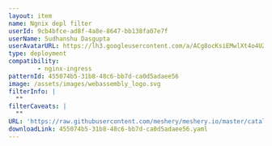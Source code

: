 ```yaml
---
layout: item
name: Ngnix depl filter
userId: 9cb4bfce-ad8f-4a8e-8647-bb138fa07e7f
userName: Sudhanshu Dasgupta
userAvatarURL: https://lh3.googleusercontent.com/a/ACg8ocKsiEMwlXt4o4UZEKifgZtLFGZMxetGW979Xj_Dk3G6wAxu_KF8=s360-c-no
type: deployment
compatibility: 
        - nginx-ingress
patternId: 455074b5-31b8-48c6-bb7d-ca0d5adaee56
image: /assets/images/webassembly_logo.svg
filterInfo: |
  ""
filterCaveats: |
  ""
URL: 'https://raw.githubusercontent.com/meshery/meshery.io/master/catalog/455074b5-31b8-48c6-bb7d-ca0d5adaee56.yaml'
downloadLink: 455074b5-31b8-48c6-bb7d-ca0d5adaee56.yaml
---
```

